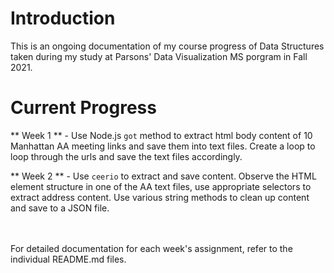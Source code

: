# Introduction
This is an ongoing documentation of my course progress of Data Structures taken during my study at Parsons' Data Visualization MS porgram in Fall 2021.

# Current Progress

** Week 1 ** - Use Node.js `got` method to extract html body content of 10 Manhattan AA meeting links and save them into text files. Create a loop to loop through the urls and save the text files accordingly. 

** Week 2 ** - Use `ceerio` to extract and save content. Observe the HTML element structure in one of the AA text files, use appropriate selectors to extract address content. Use various string methods to clean up content and save to a JSON file. 

<br>
<br>
For detailed documentation for each week's assignment, refer to the individual README.md files.
